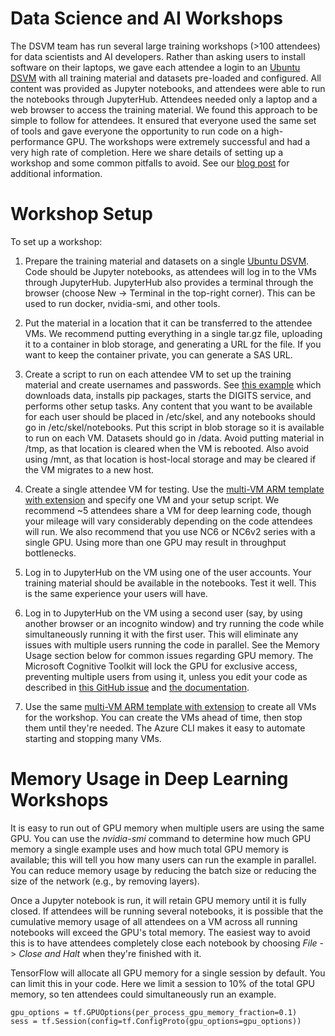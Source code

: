 # Data Science and AI Workshops
The DSVM team has run several large training workshops (>100 attendees) for data scientists and AI developers. Rather than asking users to install software on their laptops, we gave each attendee a login to an [Ubuntu DSVM](http://aka.ms/dsvm/ubuntu) with all training material and datasets pre-loaded and configured. All content was provided as Jupyter notebooks, and attendees were able to run the notebooks through JupyterHub. Attendees needed only a laptop and a web browser to access the training material. We found this approach to be simple to follow for attendees. It ensured that everyone used the same set of tools and gave everyone the opportunity to run code on a high-performance GPU. The workshops were extremely successful and had a very high rate of completion. Here we share details of setting up a workshop and some common pitfalls to avoid. See our [blog post](https://blogs.technet.microsoft.com/machinelearning/2018/01/10/running-large-scale-educational-workshops-in-deep-learning-data-science/) for additional information.

# Workshop Setup

To set up a workshop:

1. Prepare the training material and datasets on a single [Ubuntu DSVM](http://aka.ms/dsvm/ubuntu). Code should be Jupyter notebooks, as attendees will log in to the VMs through JupyterHub. JupyterHub also provides a terminal through the browser (choose New -> Terminal in the top-right corner). This can be used to run docker, nvidia-smi, and other tools.

2. Put the material in a location that it can be transferred to the attendee VMs. We recommend putting everything in a single tar.gz file, uploading it to a container in blob storage, and generating a URL for the file. If you want to keep the container private, you can generate a SAS URL.

3. Create a script to run on each attendee VM to set up the training material and create usernames and passwords. See [this example](https://github.com/Azure/DataScienceVM/blob/master/Extensions/General/create-user-and-updatecntk.sh) which downloads data, installs pip packages, starts the DIGITS service, and performs other setup tasks. Any content that you want to be available for each user should be placed in /etc/skel, and any notebooks should go in /etc/skel/notebooks. Put this script in blob storage so it is available to run on each VM. Datasets should go in /data. Avoid putting material in /tmp, as that location is cleared when the VM is rebooted. Also avoid using /mnt, as that location is host-local storage and may be cleared if the VM migrates to a new host.

4. Create a single attendee VM for testing. Use the [multi-VM ARM template with extension](https://github.com/Azure/DataScienceVM/blob/master/Scripts/CreateDSVM/Ubuntu/multiazuredeploywithext.json) and specify one VM and your setup script. We recommend ~5 attendees share a VM for deep learning code, though your mileage will vary considerably depending on the code attendees will run. We also recommend that you use NC6 or NC6v2 series with a single GPU. Using more than one GPU may result in throughput bottlenecks.

5. Log in to JupyterHub on the VM using one of the user accounts. Your training material should be available in the notebooks. Test it well. This is the same experience your users will have.

6. Log in to JupyterHub on the VM using a second user (say, by using another browser or an incognito window) and try running the code while simultaneously running it with the first user. This will eliminate any issues with multiple users running the code in parallel. See the Memory Usage section below for common issues regarding GPU memory. The Microsoft Cognitive Toolkit will lock the GPU for exclusive access, preventing multiple users from using it, unless you edit your code as described in [this GitHub issue](https://github.com/Microsoft/CNTK/issues/1592) and [the documentation](https://docs.microsoft.com/en-us/python/api/cntk.device?view=cntk-py-2.3).

7. Use the same [multi-VM ARM template with extension](https://github.com/Azure/DataScienceVM/blob/master/Scripts/CreateDSVM/Ubuntu/multiazuredeploywithext.json) to create all VMs for the workshop. You can create the VMs ahead of time, then stop them until they're needed. The Azure CLI makes it easy to automate starting and stopping many VMs.

# Memory Usage in Deep Learning Workshops

It is easy to run out of GPU memory when multiple users are using the same GPU. You can use the *nvidia-smi* command to determine how much GPU memory a single example uses and how much total GPU memory is available; this will tell you how many users can run the example in parallel. You can reduce memory usage by reducing the batch size or reducing the size of the network (e.g., by removing layers).

Once a Jupyter notebook is run, it will retain GPU memory until it is fully closed. If attendees will be running several notebooks, it is possible that the cumulative memory usage of all attendees on a VM across all running notebooks will exceed the GPU's total memory. The easiest way to avoid this is to have attendees completely close each notebook by choosing *File* -> *Close and Halt* when they're finished with it.

TensorFlow will allocate all GPU memory for a single session by default. You can limit this in your code. Here we limit a session to 10% of the total GPU memory, so ten attendees could simultaneously run an example.

    gpu_options = tf.GPUOptions(per_process_gpu_memory_fraction=0.1)
    sess = tf.Session(config=tf.ConfigProto(gpu_options=gpu_options))

